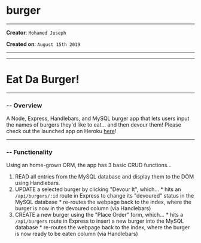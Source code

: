 # burger

- - -

**Creator**: `Mohamed Juseph`

**Created on**: `August 15th 2019`

- - -
- - -

# Eat Da Burger!

- - -

### -- Overview

A Node, Express, Handlebars, and MySQL burger app that lets users input the names of burgers they'd like to eat... and then devour them!
Please check out the launched app on Heroku [here](https://whispering-scrubland-83865.herokuapp.com)!

- - -

### -- Functionality

Using an home-grown ORM, the app has 3 basic CRUD functions...
  1. READ all entries from the MySQL database and display them to the DOM using Handlebars.
  2. UPDATE a selected burger by clicking "Devour It", which...
    * hits an `/api/burgers/:id` route in Express to change its "devoured" status in the MySQL database
    * re-routes the webpage back to the index, where the burger is now in the devoured column (via Handlebars)
  3. CREATE a new burger using the "Place Order" form, which...
    * hits a `/api/burgers` route in Express to insert a new burger into the MySQL database
    * re-routes the webpage back to the index, where the burger is now ready to be eaten column (via Handlebars)

